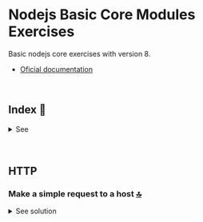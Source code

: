 # Nodejs Basic Core Modules Exercises
Basic nodejs core exercises with version 8.
* [Oficial documentation](https://nodejs.org/docs/latest/api/http.html)

 <br>

<!------Start Index----->

## Index 📜

<details>
 <summary> See </summary>
 <br>
  
 ### HTTP
* [Make a simple request to a host.](#write-a-javascript-program-to-copy-a-string-to-an-empty-string-)
 
<br>

</details>

<!------Stop Index----->

<br>

<br>

## HTTP

### Make a simple request to a host [🔝](#index-)

<details>
  <summary>See solution</summary>
 <br>

#### Code
 ```js
//External
const https = require('https');
//Const
const URL = 'https://api.nasa.gov/planetary/apod?api_key=DEMO_KEY';

https.get(URL, (resp) => {
  let data = '';

  // A fragment of data has been received.
  resp.on('data', (chunk) => {
    data += chunk;
  });

  // All response has been received. Print the result.
  resp.on('end', () => {
    console.log(JSON.parse(data).explanation);
  });

}).on("error", (err) => {
  console.log("Error: " + err.message);
});
 ```

#### Console
 ```js
Asteroid 319 Leona cast a shadow across planet Earth on December 12, as it passed in front of bright star Betelgeuse. But to see everyone's favorite red giant star fade this time, you had to stand near the center line of the narrow shadow path starting in central Mexico and extending eastward across southern Florida, the Atlantic Ocean, southern Europe, and Eurasia. The geocentric celestial event was captured in these two panels taken at Almodovar del Rio, Spain from before (left) and during the asteroid-star occultation. In both panels Betelgeuse is seen above and left, at the shoulder of the familiar constellation Orion. Its brightness diminishes noticeably during the exceedingly rare occultation when, for several seconds, the giant star was briefly eclipsed by a roughly 60 kilometer diameter main-belt asteroid.
 ```

<br>

</details>


